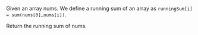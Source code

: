 Given an array nums. We define a running sum of an array as `runningSum[i] = sum(nums[0]…nums[i])`.

Return the running sum of nums.